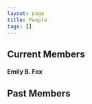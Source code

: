 ```yaml
---
layout: page
title: People
tags: []
---
```


## Current Members

#### Emily B. Fox

## Past Members
